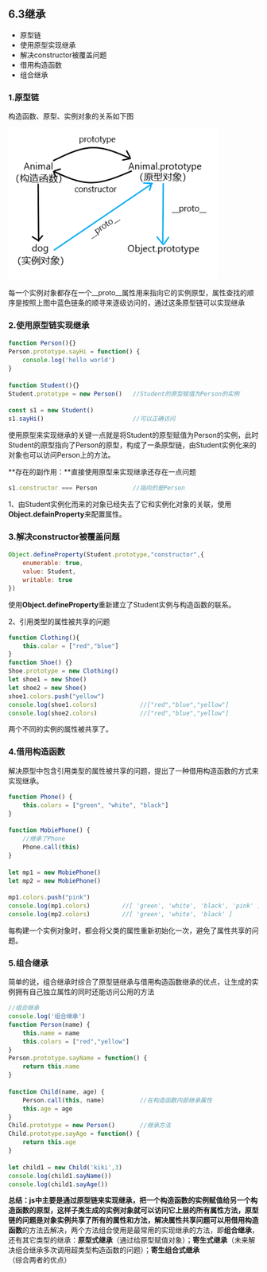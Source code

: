 ## 6.3继承

* 原型链
* 使用原型实现继承
* 解决constructor被覆盖问题
* 借用构造函数
* 组合继承

### 1.原型链
构造函数、原型、实例对象的关系如下图

![原型链](./imgs/prototype-chain.png)

每一个实例对象都存在一个__proto__属性用来指向它的实例原型，属性查找的顺序是按照上图中蓝色链条的顺寻来逐级访问的，通过这条原型链可以实现继承

### 2.使用原型链实现继承

``` JavaScript
function Person(){}
Person.prototype.sayHi = function() {
    console.log('hello world')
}

function Student(){}
Student.prototype = new Person()   //Student的原型赋值为Person的实例

const s1 = new Student()
s1.sayHi()                         //可以正确访问
```
使用原型来实现继承的关键一点就是将Student的原型赋值为Person的实例，此时Student的原型指向了Person的原型，构成了一条原型链，由Student实例化来的对象也可以访问Person上的方法。

**存在的副作用：**直接使用原型来实现继承还存在一点问题
``` JavaScript
s1.constructor === Person          //指向的是Person
```
1、由Student实例化而来的对象已经失去了它和实例化对象的关联，使用**Object.defainProperty**来配置属性。

### 3.解决constructor被覆盖问题
``` JavaScript
Object.defineProperty(Student.prototype,"constructor",{
    enumerable: true,
    value: Student,
    writable: true
})
```

使用**Object.defineProperty**重新建立了Student实例与构造函数的联系。

2、引用类型的属性被共享的问题
``` JavaScript
function Clothing(){
    this.color = ["red","blue"]
}
function Shoe() {}
Shoe.prototype = new Clothing()
let shoe1 = new Shoe()
let shoe2 = new Shoe()
shoe1.colors.push("yellow")
console.log(shoe1.colors)            //["red","blue","yellow"]
console.log(shoe2.colors)            //["red","blue","yellow"]
```
两个不同的实例的属性被共享了。

### 4.借用构造函数

解决原型中包含引用类型的属性被共享的问题，提出了一种借用构造函数的方式来实现继承。
``` JavaScript
function Phone() {
    this.colors = ["green", "white", "black"]
}

function MobiePhone() {
    //继承了Phone
    Phone.call(this)
}

let mp1 = new MobiePhone()
let mp2 = new MobiePhone()

mp1.colors.push("pink")
console.log(mp1.colors)         //[ 'green', 'white', 'black', 'pink' ]
console.log(mp2.colors)         //[ 'green', 'white', 'black' ]
```

每构建一个实例对象时，都会将父类的属性重新初始化一次，避免了属性共享的问题。

### 5.组合继承

简单的说，组合继承时综合了原型链继承与借用构造函数继承的优点，让生成的实例拥有自己独立属性的同时还能访问公用的方法
``` JavaScript
//组合继承
console.log('组合继承')
function Person(name) {
    this.name = name
    this.colors = ["red","yellow"]
}
Person.prototype.sayName = function() {
    return this.name
}

function Child(name, age) {
    Person.call(this, name)          //在构造函数内部继承属性
    this.age = age
}
Child.prototype = new Person()       //继承方法
Child.prototype.sayAge = function() {
    return this.age
}

let child1 = new Child('kiki',3)
console.log(child1.sayName())
console.log(child1.sayAge())
```

**总结：**js中主要是通过原型链来实现继承，把一个构造函数的实例赋值给另一个构造函数的原型，这样子类生成的实例对象就可以访问它上层的所有属性方法，原型链的问题是对象实例共享了所有的属性和方法，解决属性共享问题可以用**借用构造函数**的方法去解决，两个方法组合使用是最常用的实现继承的方法，即**组合继承**，还有其它类型的继承：**原型式继承**（通过给原型赋值对象）；**寄生式继承**（未来解决组合继承多次调用超类型构造函数的问题）；**寄生组合式继承**（综合两者的优点）




